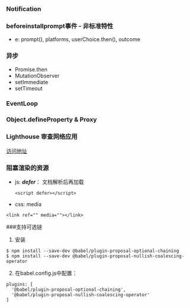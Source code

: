 
### Notification

### beforeinstallprompt事件 - 非标准特性
  - e: prompt(), platforms, userChoice.then(), outcome

### 异步
  + Promise.then
  + MutationObserver
  + setImmediate
  + setTimeout

### EventLoop

### Object.defineProperty & Proxy

### Lighthouse 审查网络应用
[访问地址](https://developers.google.com/web/tools/lighthouse/)

### 阻塞渲染的资源
  + js: ***defer***： 文档解析后再加载
    ```
    <script defer></script>
    ```
  + css: media
  ```
  <link ref="" media=""></link>
  ```

###支持可选链
1. 安装
```
$ npm install --save-dev @babel/plugin-proposal-optional-chaining
$ npm install --save-dev @babel/plugin-proposal-nullish-coalescing-operator
```
2. 在babel.config.js中配置：
```
plugins: [
  '@babel/plugin-proposal-optional-chaining',
  '@babel/plugin-proposal-nullish-coalescing-operator'
]